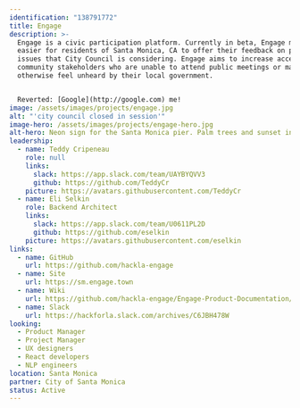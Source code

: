 ```yaml
---
identification: "138791772"
title: Engage
description: >-
  Engage is a civic participation platform. Currently in beta, Engage makes it
  easier for residents of Santa Monica, CA to offer their feedback on policy
  issues that City Council is considering. Engage aims to increase access for
  community stakeholders who are unable to attend public meetings or may
  otherwise feel unheard by their local government.


  Reverted: [Google](http://google.com) me!
image: /assets/images/projects/engage.jpg
alt: "'city council closed in session'"
image-hero: /assets/images/projects/engage-hero.jpg
alt-hero: Neon sign for the Santa Monica pier. Palm trees and sunset in the background
leadership:
  - name: Teddy Cripeneau
    role: null
    links:
      slack: https://app.slack.com/team/UAYBYQVV3
      github: https://github.com/TeddyCr
    picture: https://avatars.githubusercontent.com/TeddyCr
  - name: Eli Selkin
    role: Backend Architect
    links:
      slack: https://app.slack.com/team/U0611PL2D
      github: https://github.com/eselkin
    picture: https://avatars.githubusercontent.com/eselkin
links:
  - name: GitHub
    url: https://github.com/hackla-engage
  - name: Site
    url: https://sm.engage.town
  - name: Wiki
    url: https://github.com/hackla-engage/Engage-Product-Documentation/wiki
  - name: Slack
    url: https://hackforla.slack.com/archives/C6JBH478W
looking:
  - Product Manager
  - Project Manager
  - UX designers
  - React developers
  - NLP engineers
location: Santa Monica
partner: City of Santa Monica
status: Active
---
```

